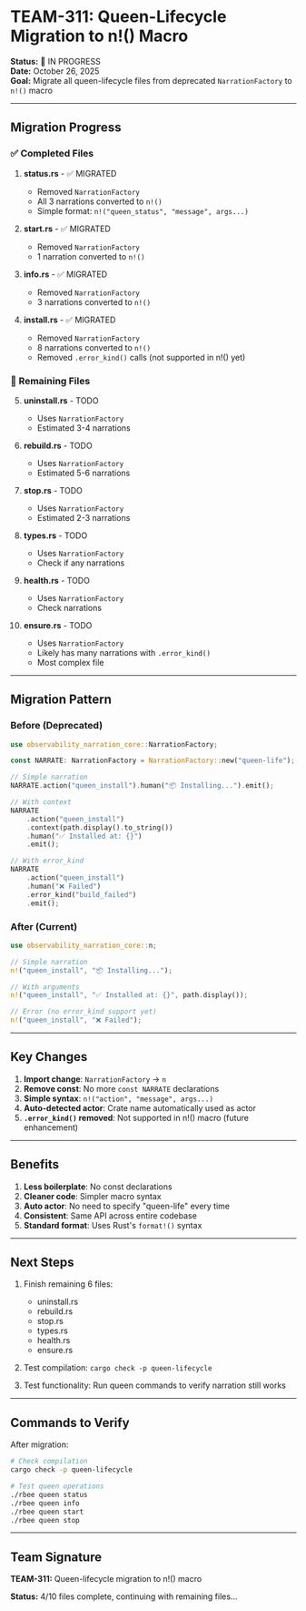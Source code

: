 # TEAM-311: Queen-Lifecycle Migration to n!() Macro

**Status:** 🔄 IN PROGRESS  
**Date:** October 26, 2025  
**Goal:** Migrate all queen-lifecycle files from deprecated `NarrationFactory` to `n!()` macro

---

## Migration Progress

### ✅ Completed Files

1. **status.rs** - ✅ MIGRATED
   - Removed `NarrationFactory`
   - All 3 narrations converted to `n!()`
   - Simple format: `n!("queen_status", "message", args...)`

2. **start.rs** - ✅ MIGRATED
   - Removed `NarrationFactory`
   - 1 narration converted to `n!()`

3. **info.rs** - ✅ MIGRATED  
   - Removed `NarrationFactory`
   - 3 narrations converted to `n!()`

4. **install.rs** - ✅ MIGRATED
   - Removed `NarrationFactory`
   - 8 narrations converted to `n!()`
   - Removed `.error_kind()` calls (not supported in n!() yet)

### 🔄 Remaining Files

5. **uninstall.rs** - TODO
   - Uses `NarrationFactory`
   - Estimated 3-4 narrations

6. **rebuild.rs** - TODO
   - Uses `NarrationFactory`
   - Estimated 5-6 narrations

7. **stop.rs** - TODO
   - Uses `NarrationFactory`
   - Estimated 2-3 narrations

8. **types.rs** - TODO
   - Uses `NarrationFactory`
   - Check if any narrations

9. **health.rs** - TODO
   - Uses `NarrationFactory`
   - Check narrations

10. **ensure.rs** - TODO
    - Uses `NarrationFactory`
    - Likely has many narrations with `.error_kind()`
    - Most complex file

---

## Migration Pattern

### Before (Deprecated)
```rust
use observability_narration_core::NarrationFactory;

const NARRATE: NarrationFactory = NarrationFactory::new("queen-life");

// Simple narration
NARRATE.action("queen_install").human("📦 Installing...").emit();

// With context
NARRATE
    .action("queen_install")
    .context(path.display().to_string())
    .human("✅ Installed at: {}")
    .emit();

// With error_kind
NARRATE
    .action("queen_install")
    .human("❌ Failed")
    .error_kind("build_failed")
    .emit();
```

### After (Current)
```rust
use observability_narration_core::n;

// Simple narration
n!("queen_install", "📦 Installing...");

// With arguments
n!("queen_install", "✅ Installed at: {}", path.display());

// Error (no error_kind support yet)
n!("queen_install", "❌ Failed");
```

---

## Key Changes

1. **Import change**: `NarrationFactory` → `n`
2. **Remove const**: No more `const NARRATE` declarations
3. **Simple syntax**: `n!("action", "message", args...)`
4. **Auto-detected actor**: Crate name automatically used as actor
5. **`.error_kind()` removed**: Not supported in n!() macro (future enhancement)

---

## Benefits

1. **Less boilerplate**: No const declarations
2. **Cleaner code**: Simpler macro syntax
3. **Auto actor**: No need to specify "queen-life" every time
4. **Consistent**: Same API across entire codebase
5. **Standard format**: Uses Rust's `format!()` syntax

---

## Next Steps

1. Finish remaining 6 files:
   - uninstall.rs
   - rebuild.rs  
   - stop.rs
   - types.rs
   - health.rs
   - ensure.rs

2. Test compilation: `cargo check -p queen-lifecycle`

3. Test functionality: Run queen commands to verify narration still works

---

## Commands to Verify

After migration:

```bash
# Check compilation
cargo check -p queen-lifecycle

# Test queen operations
./rbee queen status
./rbee queen info  
./rbee queen start
./rbee queen stop
```

---

## Team Signature

**TEAM-311:** Queen-lifecycle migration to n!() macro

**Status:** 4/10 files complete, continuing with remaining files...
